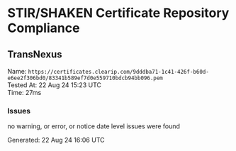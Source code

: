 # STIR/SHAKEN Certificate Repository Compliance

## TransNexus

Name: `https://certificates.clearip.com/9dddba71-1c41-426f-b60d-e6ee2f306bd0/83341b589ef7d0e559710bdcb94bb096.pem`\
Tested At: 22 Aug 24 15:23 UTC\
Time: 27ms

### Issues

no warning, or error, or notice date level issues were found

Generated: 22 Aug 24 16:06 UTC